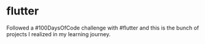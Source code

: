 # flutter
Followed a #100DaysOfCode challenge with #flutter and this is the bunch of projects I realized in my learning journey.
